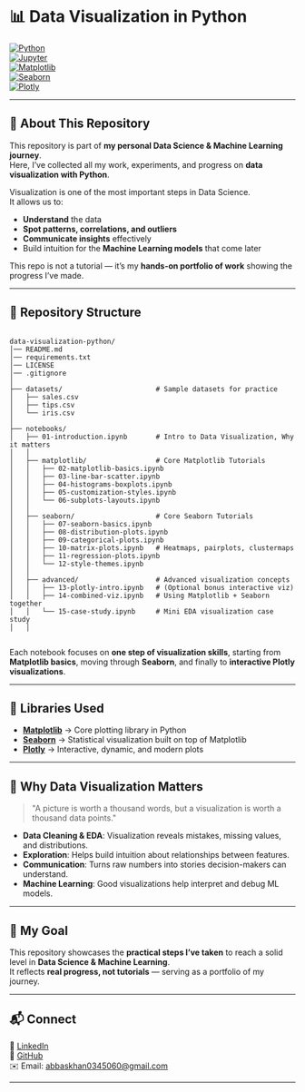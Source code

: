 # 📊 Data Visualization in Python  

[![Python](https://img.shields.io/badge/Python-3.8+-blue.svg?logo=python&logoColor=white)](https://www.python.org/)  
[![Jupyter](https://img.shields.io/badge/Notebook-Jupyter-orange.svg?logo=jupyter)](https://jupyter.org/)  
[![Matplotlib](https://img.shields.io/badge/Matplotlib-Data%20Viz-blue.svg?logo=plotly&logoColor=white)](https://matplotlib.org/)  
[![Seaborn](https://img.shields.io/badge/Seaborn-Statistical%20Plots-teal.svg?logo=python&logoColor=white)](https://seaborn.pydata.org/)  
[![Plotly](https://img.shields.io/badge/Plotly-Interactive%20Viz-pink.svg?logo=plotly&logoColor=white)](https://plotly.com/python/)  

---

## 🌟 About This Repository  

This repository is part of **my personal Data Science & Machine Learning journey**.  
Here, I’ve collected all my work, experiments, and progress on **data visualization with Python**.  

Visualization is one of the most important steps in Data Science.  
It allows us to:  
- **Understand** the data  
- **Spot patterns, correlations, and outliers**  
- **Communicate insights** effectively  
- Build intuition for the **Machine Learning models** that come later  

This repo is not a tutorial — it’s my **hands-on portfolio of work** showing the progress I’ve made.  

---

## 📂 Repository Structure  

```

data-visualization-python/
│── README.md
│── requirements.txt
│── LICENSE
│── .gitignore
│
├── datasets/                       # Sample datasets for practice
│   ├── sales.csv
│   ├── tips.csv
│   └── iris.csv
│
├── notebooks/
│   ├── 01-introduction.ipynb       # Intro to Data Visualization, Why it matters
│   │
│   ├── matplotlib/                 # Core Matplotlib Tutorials
│   │   ├── 02-matplotlib-basics.ipynb
│   │   ├── 03-line-bar-scatter.ipynb
│   │   ├── 04-histograms-boxplots.ipynb
│   │   ├── 05-customization-styles.ipynb
│   │   └── 06-subplots-layouts.ipynb
│   │
│   ├── seaborn/                    # Core Seaborn Tutorials
│   │   ├── 07-seaborn-basics.ipynb
│   │   ├── 08-distribution-plots.ipynb
│   │   ├── 09-categorical-plots.ipynb
│   │   ├── 10-matrix-plots.ipynb   # Heatmaps, pairplots, clustermaps
│   │   ├── 11-regression-plots.ipynb
│   │   └── 12-style-themes.ipynb
│   │
│   ├── advanced/                   # Advanced visualization concepts
│   │   ├── 13-plotly-intro.ipynb   # (Optional bonus interactive viz)
│   │   ├── 14-combined-viz.ipynb   # Using Matplotlib + Seaborn together
│   │   └── 15-case-study.ipynb     # Mini EDA visualization case study
│   │


```

Each notebook focuses on **one step of visualization skills**, starting from **Matplotlib basics**, moving through **Seaborn**, and finally to **interactive Plotly visualizations**.  

---

## 🚀 Libraries Used  

- **[Matplotlib](https://matplotlib.org/)** → Core plotting library in Python  
- **[Seaborn](https://seaborn.pydata.org/)** → Statistical visualization built on top of Matplotlib  
- **[Plotly](https://plotly.com/python/)** → Interactive, dynamic, and modern plots  

---

## 🎯 Why Data Visualization Matters  

> "A picture is worth a thousand words, but a visualization is worth a thousand data points."  

- **Data Cleaning & EDA**: Visualization reveals mistakes, missing values, and distributions.  
- **Exploration**: Helps build intuition about relationships between features.  
- **Communication**: Turns raw numbers into stories decision-makers can understand.  
- **Machine Learning**: Good visualizations help interpret and debug ML models.  

---

## 📌 My Goal  

This repository showcases the **practical steps I’ve taken** to reach a solid level in **Data Science & Machine Learning**.  
It reflects **real progress, not tutorials** — serving as a portfolio of my journey.  

---

## 📬 Connect  

💼 [LinkedIn](https://www.linkedin.com/in/hazrat-abbas-khan-113136329/)  
🐙 [GitHub](https://github.com/abbaskhan0345)  
✉️ Email: abbaskhan0345060@gmail.com

---
